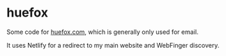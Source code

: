 # huefox

Some code for [huefox.com](https://huefox.com), which is generally only used for
email.

It uses Netlify for a redirect to my main website and WebFinger discovery.
